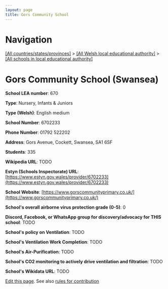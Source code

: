 ```yaml
---
layout: page
title: Gors Community School
---
```

# Navigation

[[All countries/states/provinces]](../../..) > [[All Welsh local educational authority]](../..) > [[All schools in local educational authority]](..)

# Gors Community School (Swansea)

**School LEA number**: 670

**Type**: Nursery, Infants & Juniors

**Type (Welsh)**: English medium

**School Number**: 6702233

**Phone Number**: 01792 522202

**Address**: Gors Avenue, Cockett, Swansea, SA1 6SF

**Students**: 335

**Wikipedia URL**: TODO

**Estyn (Schools Inspectorate) URL**: [https://www.estyn.gov.wales/provider/6702233](https://www.estyn.gov.wales/provider/6702233)

**School Website**: [https://www.gorscommunityprimary.co.uk/](https://www.gorscommunityprimary.co.uk/)

**School's overall airborne virus protection grade (0-5)**: 0

**Discord, Facebook, or WhatsApp group for discovery/advocacy for THIS school**: TODO

**School's policy on Ventilation**: TODO

**School's Ventilation Work Completion**: TODO

**School's Air-Purification**: TODO

**School's CO2 monitoring to actively drive ventilation and filtration**: TODO

**School's Wikidata URL**: TODO




[Edit this page](https://github.com/VentilationProject/Wales/edit/prif/./Swansea/Gors_Community_School.md). See also [rules for contribution](../../../contribution-rules/)